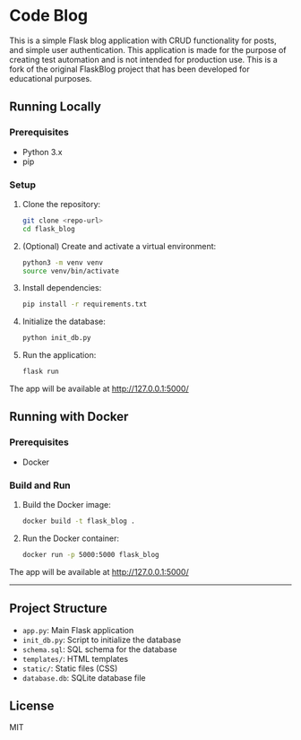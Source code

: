 # Code Blog

This is a simple Flask blog application with CRUD functionality for posts, and simple user authentication. This application is made for the purpose of creating test automation and is not intended for production use. This is a fork of the original FlaskBlog project that has been developed for educational purposes.

## Running Locally

### Prerequisites

- Python 3.x
- pip

### Setup

1. Clone the repository:

   ```bash
   git clone <repo-url>
   cd flask_blog
   ```

2. (Optional) Create and activate a virtual environment:

   ```bash
   python3 -m venv venv
   source venv/bin/activate
   ```

3. Install dependencies:

   ```bash
   pip install -r requirements.txt
   ```

4. Initialize the database:

   ```bash
   python init_db.py
   ```

5. Run the application:

   ```bash
   flask run
   ```

The app will be available at http://127.0.0.1:5000/

## Running with Docker

### Prerequisites

- Docker

### Build and Run

1. Build the Docker image:

   ```bash
   docker build -t flask_blog .
   ```

2. Run the Docker container:

   ```bash
   docker run -p 5000:5000 flask_blog
   ```

The app will be available at http://127.0.0.1:5000/

---

## Project Structure

- `app.py`: Main Flask application
- `init_db.py`: Script to initialize the database
- `schema.sql`: SQL schema for the database
- `templates/`: HTML templates
- `static/`: Static files (CSS)
- `database.db`: SQLite database file

## License

MIT
